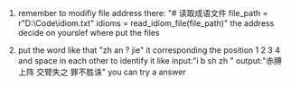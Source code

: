 1. remember to modifiy file address there:
"# 读取成语文件
file_path = r"D:\Code\idiom.txt"
idioms = read_idiom_file(file_path)"
the address decide on yourslef where put the files

3. put the word like that "zh an ? jie"
   it corresponding the position 1 2 3 4 and space in each other to identify it
   like input:"i b sh zh " output:"赤膊上阵 交臂失之 罪不胜诛"
   you can try a answer
